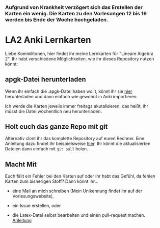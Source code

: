 ### Aufgrund von Krankheit verzögert sich das Erstellen der Karten ein wenig. Die Karten zu den Vorlesungen 12 bis 16 werden bis Ende der Woche hochgeladen.

# LA2 Anki Lernkarten

Liebe Kommilitonen, hier findet ihr meine Lernkarten für "Lineare Algebra 2". Ihr habt verschiedene Möglichkeiten, wie ihr dieses Repository nutzen könnt:

## apgk-Datei herunterladen

Wenn ihr einfach die .apgk-Datei haben wollt, könnt ihr sie [hier][apgk] herunterladen und dann einfach wie gewohnt in Anki importieren.

Ich werde die Karten jeweils immer freitags akutalisieren, das heißt, ihr müsst die Datei wöchentlich neu herunterladen.

## Holt euch das ganze Repo mit git

Alternativ clont ihr das komplette Repository auf euren Rechner. Eine Anleitung dazu findet ihr beispielsweise [hier][clone]. Ihr könnt die aktualisierten Dateien dann einfach mit `git pull` holen.

## Macht Mit

Euch fällt ein Fehler bei den Karten auf oder ihr habt das Gefühl, da fehlen Karten zum bisherigen Stoff? Dann könnt ihr...

* eine Mail an mich schreiben (Mein Unikennung findet ihr auf der Vorlesungswebsite),
* ein Issue erstellen, oder
* die Latex-Datei selbst bearbeiten und einen pull-request machen. [Anleitung][contribute]


    [apgk]: https://github.com/abot64/LA2_Anki-Cards/raw/master/Maths__LinA2.apkg
    [clone]: https://docs.github.com/en/get-started/using-git/getting-changes-from-a-remote-repository
    [contribute]: https://git-scm.com/book/en/v2/GitHub-Contributing-to-a-Project
